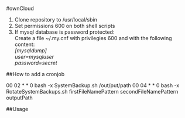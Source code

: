 #ownCloud

1. Clone repository to /usr/local/sbin
2. Set permissions 600 on both shell scripts
3. If mysql database is password protected:  
  Create a file ~/.my.cnf with privilegies 600 and with the following content:  
  _[mysqldump]_  
  _user=mysqluser_  
  _password=secret_  


##How to add a cronjob

00 02 * * 0 bash -x SystemBackup.sh /out/put/path
00 04 * * 0 bash -x RotateSystemBackups.sh firstFileNamePattern secondFileNamePattern outputPath

##Usage
